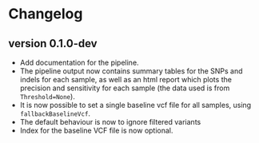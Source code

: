 Changelog
==========

<!--

Newest changes should be on top.

This document is user facing. Please word the changes in such a way
that users understand how the changes affect the new version.
-->

version 0.1.0-dev
-----------------
- Add documentation for the pipeline.
- The pipeline output now contains summary tables for the SNPs and indels for
  each sample, as well as an html report which plots the precision and
  sensitivity for each sample (the data used is from `Threshold=None`).
- It is now possible to set a single baseline vcf file for all samples, using
  `fallbackBaselineVcf`.
- The default behaviour is now to ignore filtered variants
- Index for the baseline VCF file is now optional.
